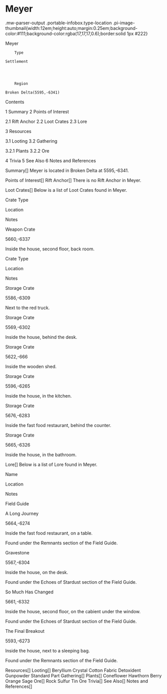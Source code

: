 # Meyer

.mw-parser-output .portable-infobox.type-location .pi-image-thumbnail{width:12em;height:auto;margin:0.25em;background-color:#111;background-color:rgba(17,17,17,0.6);border:solid 1px #222}

Meyer

	

	
		Type
	
	Settlement



	
		Region
	
	Broken Delta(5595,-6341)




Contents

1 Summary
2 Points of Interest

2.1 Rift Anchor
2.2 Loot Crates
2.3 Lore


3 Resources

3.1 Looting
3.2 Gathering

3.2.1 Plants
3.2.2 Ore




4 Trivia
5 See Also
6 Notes and References



Summary[]
Meyer is located in Broken Delta at 5595,-6341.

Points of Interest[]
Rift Anchor[]
There is no Rift Anchor in Meyer.

Loot Crates[]
Below is a list of Loot Crates found in Meyer.



Crate Type

Location

Notes


Weapon Crate

5660,-6337

Inside the house, second floor, back room.






Crate Type

Location

Notes


Storage Crate

5586,-6309

Next to the red truck.


Storage Crate

5569,-6302

Inside the house, behind the desk.


Storage Crate

5622,-666

Inside the wooden shed.


Storage Crate

5596,-6265

Inside the house, in the kitchen.


Storage Crate

5676,-6283

Inside the fast food restaurant, behind the counter.


Storage Crate

5665,-6326

Inside the house, in the bathroom.


Lore[]
Below is a list of Lore found in Meyer.



Name

Location

Notes

Field Guide


A Long Journey

5664,-6274

Inside the fast food restaurant, on a table.

Found under the Remnants section of the Field Guide.


Gravestone

5567,-6304

Inside the house, on the desk.

Found under the Echoes of Stardust section of the Field Guide.


So Much Has Changed

5661,-6332

Inside the house, second floor, on the cabient under the window.

Found under the Echoes of Stardust section of the Field Guide.


The Final Breakout

5593,-6273

Inside the house, next to a sleeping bag.

Found under the Remnants section of the Field Guide.


Resources[]
Looting[]
Beryllium Crystal
Cotton Fabric
Detoxident
Gunpowder
Standard Part
Gathering[]
Plants[]
Coneflower
Hawthorn Berry
Orange
Sage
Ore[]
Rock
Sulfur
Tin Ore
Trivia[]
See Also[]
Notes and References[]
